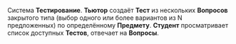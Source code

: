 Система **Тестирование**. **Тьютор** создаёт **Тест** из нескольких **Вопросов** закрытого типа (выбор одного или более вариантов из N предложенных) по определённому **Предмету**. **Студент** просматривает список доступных **Тестов**, отвечает на **Вопросы**.